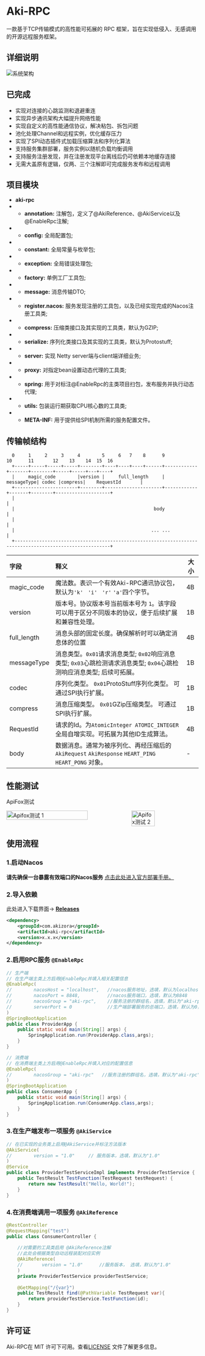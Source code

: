 # Aki-RPC
一款基于TCP传输模式的高性能可拓展的 RPC 框架，旨在实现低侵入、无感调用的开源远程服务框架。

## 详细说明
![系统架构](./pic/001.png)

## 已完成
- 实现对连接的心跳监测和退避重连
- 实现异步通讯架构大幅提升网络性能
- 实现自定义的高性能通信协议，解决粘包、拆包问题
- 池化处理Channel和远程实例，优化缓存压力
- 实现了SPI动态插件式加载压缩算法和序列化算法
- 支持服务集群部署，服务实例以随机负载均衡调用
- 支持服务注册发现，并在注册发现平台离线后仍可依赖本地缓存连接
- 无需大盖原有逻辑，仅两、三个注解即可完成服务发布和远程调用


## 项目模块
- **aki-rpc**
- - **annotation:** 注解包，定义了@AkiReference、@AkiService以及@EnableRpc注解;
- - **config:** 全局配置包;
- - **constant:** 全局常量与枚举包;
- - **exception:** 全局错误处理包;
- - **factory:** 单例工厂工具包;
- - **message:** 消息传输DTO;
- - **register.nacos:** 服务发现注册的工具包，以及已经实现完成的Nacos注册工具类;
- - **compress:** 压缩类接口及其实现的工具类，默认为GZIP;
- - **serialize:** 序列化类接口及其实现的工具类，默认为Protostuff;
- - **server:** 实现 Netty server端与client端详细业务;
- - **proxy:** 对指定bean设置动态代理的工具类;
- - **spring:** 用于对标注@EnableRpc的主类项目扫包，发布服务并执行动态代理;
- - **utils:** 包装运行期获取CPU核心数的工具类;
- - **META-INF:** 用于提供给SPI机制所需的服务配置文件。

## 传输帧结构
```
  0     1     2     3     4        5     6   7    8      9            10      11       12    13    14  15  16
  +-----+-----+-----+-----+--------+----+----+----+------+------------+-------+--------+-----+-----+---+----+
  |     magic_code        |version |     full_length     | messageType| codec |compress|    RequestId       |
  +-----------------------+--------+---------------------+------------+-------+--------+--------------------+
  |                                                                                                         |
  |                                                   body                                                  |
  |                                                                                                         |
  |                                                  ... ...                                                |
  +---------------------------------------------------------------------------------------------------------+
```

| 字段            | 释义                                                                                          | 大小 |
| :-------------- |:--------------------------------------------------------------------------------------------|----|
| magic_code    | 魔法数。表识一个有效Aki-RPC通讯协议包，默认为```'k' ``` ```'i' ``` ```'r'```  ```'a'```四个字节。                   | 4B |
| version   | 版本号。协议版本号当前版本号为 ```1```。该字段可以用于区分不同版本的协议，便于后续扩展和兼容性处理。                                      | 1B |
| full_length   | 消息头部的固定长度。确保解析时可以确定消息体的位置                                                                   | 4B |
|  messageType  | 消息类型。```0x01```请求消息类型; ```0x02```响应消息类型; ```0x03```心跳检测请求消息类型; ```0x04```心跳检测响应消息类型; 后续可拓展。 | 1B |
| codec    | 序列化类型。 ```0x01```ProtoStuff序列化类型。 可通过SPI执行扩展。                                               | 1B |
|compress    | 消息压缩类型。 ```0x01```GZip压缩类型。 可通过SPI执行扩展。                                                     | 1B |
| RequestId   | 请求的Id。为```AtomicInteger ATOMIC_INTEGER```全局自增实现。可拓展为其他ID生成算法。                               | 4B |
|  body      | 数据消息。通常为被序列化、再经压缩后的```AkiRequest``` ```AkiResponse``` ```HEART_PING``` ```HEART_PONG``` 对象。 | -  |

## 性能测试
ApiFox测试
<div style="display: flex; justify-content: space-between;">
  <img src="./pic/002.png" style="width: 65%;" alt="Apifox测试 1"/><img src="./pic/003.png" style="width: 35%;" alt="Apifox测试 2"/> 
</div>



## 使用流程
### 1.启动Nacos
**请先确保一台暴露有效端口的Nacos服务**
[点击此处进入官方部署手册。](https://www.nacos.io/docs/v2.3/quickstart/quick-start/)

### 2.导入依赖
此处进入下载界面-> **[Releases](https://github.com/aki-zone/Aki-RPC/releases)**
``` xml
<dependency>
    <groupId>com.akizora</groupId>
    <artifactId>aki-rpc</artifactId>
    <version>x.x.x</version>  
</dependency>
```
### 2.启用RPC服务 ```@EnableRpc```

```java
// 生产端
// 在生产端主类上方启用@EnableRpc并填入相关配置信息
@EnableRpc(
//        nacosHost = "localhost",   //nacos服务地址，选填，默认为localhost
//        nacosPort = 8848,          //nacos服务端口，选填，默认为8848
//        nacosGroup = "aki-rpc",    //服务注册的群组名，选填，默认为"aki-rpc"
//        serverPort = 0             //生产端部署服务的总端口，选填，默认为0，即本机随机未占领的端口
)
@SpringBootApplication
public class ProviderApp {
    public static void main(String[] args) {
        SpringApplication.run(ProviderApp.class,args);
    }
}
```

```java
// 消费端
// 在消费端主类上方启用@EnableRpc并填入对应的配置信息
@EnableRpc(
//        nacosGroup = "aki-rpc"   //服务注册的群组名，选填，默认为"aki-rpc"
)      
@SpringBootApplication
public class ConsumerApp {
    public static void main(String[] args) {
        SpringApplication.run(ConsumerApp.class,args);
    }
}

```

### 3.在生产端发布一项服务 ```@AkiService```

```java
// 在已实现的业务类上启用@AkiService并标注方法版本
@AkiService(
//        version = "1.0"     // 服务版本，选填，默认为"1.0"
)
@Service
public class ProviderTestServiceImpl implements ProviderTestService {
    public TestResult TestFunction(TestRequest testRequest) {
        return new TestResult("Hello, World!");
    }
}

```

### 4.在消费端调用一项服务 ```@AkiReference```
```java
@RestController
@RequestMapping("test")
public class ConsumerController {
    
    //对需要的工具类启用 @AkiReference注解
    //此处会根据类型自动远程装配对应实例
    @AkiReference(
    //       version = "1.0"      //服务版本， 选填，默认为"1.0"
    )
    private ProviderTestService providerTestService;
    
    @GetMapping("/{var}")
    public TestResult find(@PathVariable TestRequest var){
        return providerTestService.TestFunction(id);
    }
}
```


## 许可证
Aki-RPC在 MIT 许可下可用。查看[LICENSE](pic/LICENSE.txt) 文件了解更多信息。
